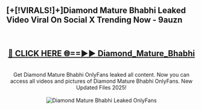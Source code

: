<h2>[+[!VIRALS!]+]Diamond Mature Bhabhi Leaked Video Viral On Social X Trending Now - 9auzn</h2>
<br>
<div align="center">
<h2><a href="https://libra.edu.pl?Diamond_Mature_Bhabhi" rel="nofollow">🔴 CLICK HERE 🌐==►► Diamond_Mature_Bhabhi</a></h2>
<br>
Get Diamond Mature Bhabhi OnlyFans leaked all content. Now you can access all videos and pictures of Diamond Mature Bhabhi OnlyFans. New Updated Files 2025!
<br>
<br>
<a href="https://libra.edu.pl?Diamond_Mature_Bhabhi" rel="nofollow" data-target="animated-image.originalLink"><img src="https://i.ibb.co.com/WyWwxjT/player-gif2.gif" alt="Diamond Mature Bhabhi Leaked OnlyFans" style="max-width: 100%; display: inline-block;" data-target="animated-image.originalImage"></a>
</div>
<br>